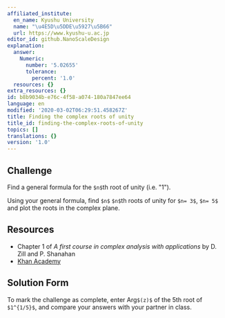 ```yaml
---
affiliated_institute:
  en_name: Kyushu University
  name: "\u4E5D\u5DDE\u5927\u5B66"
  url: https://www.kyushu-u.ac.jp
editor_id: github.NanoScaleDesign
explanation:
  answer:
    Numeric:
      number: '5.02655'
      tolerance:
        percent: '1.0'
  resources: {}
extra_resources: {}
id: b8b9034b-e76c-4f58-a074-180a7847ee64
language: en
modified: '2020-03-02T06:29:51.458267Z'
title: Finding the complex roots of unity
title_id: finding-the-complex-roots-of-unity
topics: []
translations: {}
version: '1.0'
---
```


## Challenge
  
Find a general formula for the `$n$`th root of unity (i.e. "1").

Using your general formula, find `$n$` `$n$`th roots of unity for `$n= 3$`, `$n= 5$` and plot the roots in the complex plane.

## Resources
- Chapter 1 of *A first course in complex analysis with applications* by D. Zill and P. Shanahan
- [Khan Academy](https://www.khanacademy.org/math/precalculus/imaginary-and-complex-numbers#polar-form-of-complex-numbers)


## Solution Form
To mark the challenge as complete, enter Arg`$(z)$` of the 5th root of `$1^{1/5}$`, and compare your answers with your partner in class.
